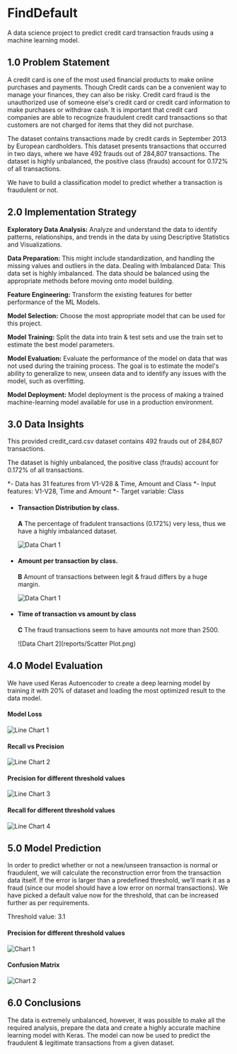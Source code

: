 # FindDefault

A data science project to predict credit card transaction frauds using a machine learning model.


## 1.0 Problem Statement

A credit card is one of the most used financial products to make online purchases and payments. Though Credit cards can be a convenient way to manage your finances, they can also be risky. Credit card fraud is the unauthorized use of someone else's credit card or credit card information to make purchases or withdraw cash.
It is important that credit card companies are able to recognize fraudulent credit card transactions so that customers are not charged for items that they did not purchase. 

The dataset contains transactions made by credit cards in September 2013 by European cardholders. This dataset presents transactions that occurred in two days, where we have 492 frauds out of 284,807 transactions. The dataset is highly unbalanced, the positive class (frauds) account for 0.172% of all transactions.

We have to build a classification model to predict whether a transaction is fraudulent or not.


## 2.0 Implementation Strategy

**Exploratory Data Analysis:** Analyze and understand the data to identify patterns, relationships, and trends in the data by using Descriptive Statistics and Visualizations. 

**Data Preparation:** This might include standardization, and handling the missing values and outliers in the data. 
Dealing with Imbalanced Data: This data set is highly imbalanced. The data should be balanced using the appropriate methods before moving onto model building.

**Feature Engineering:** Transform the existing features for better performance of the ML Models. 

**Model Selection:** Choose the most appropriate model that can be used for this project. 

**Model Training:** Split the data into train & test sets and use the train set to estimate the best model parameters. 

**Model Evaluation:** Evaluate the performance of the model on data that was not used during the training process. The goal is to estimate the model's ability to generalize to new, unseen data and to identify any issues with the model, such as overfitting. 

**Model Deployment:** Model deployment is the process of making a trained machine-learning model available for use in a production environment. 


## 3.0 Data Insights

This provided credit_card.csv dataset contains 492 frauds out of 284,807 transactions. 

The dataset is highly unbalanced, the positive class (frauds) account for 0.172% of all transactions.

*- Data has 31 features from V1-V28 & Time, Amount and Class
*- Input features: V1-V28, Time and Amount
*- Target variable: Class

* #### Transaction Distribution by class.

    **A** The percentage of fradulent transactions (0.172%) very less, thus we have a highly imbalanced dataset.

    ![Data Chart 1](Reports/BarChart.png)

* #### Amount per transaction by class.

    **B** Amount of transactions between legit & fraud differs by a huge margin.

    ![Data Chart 1](reports/histogram.png)
    
* #### Time of transaction vs amount by class

    **C** The fraud transactions seem to have amounts not more than 2500.

    ![Data Chart 2](reports/Scatter Plot.png)
    

## 4.0 Model Evaluation

We have used Keras Autoencoder to create a deep learning model by training it with 20% of dataset and loading the most optimized result to the data model.

#### Model Loss

   ![Line Chart 1](reports/line_plot.png)


#### Recall vs Precision
   
   ![Line Chart 2](reports/line_plot_2.png)
   
   
#### Precision for different threshold values
   
   ![Line Chart 3](reports/line_plot_3.png)
   
   
#### Recall for different threshold values
   
   ![Line Chart 4](reports/line_plot_4.png)



## 5.0 Model Prediction

In order to predict whether or not a new/unseen transaction is normal or fraudulent, we will calculate the reconstruction error from the transaction data itself. If the error is larger than a predefined threshold, we’ll mark it as a fraud (since our model should have a low error on normal transactions). We have picked a default value now for the threshold, that can be increased further as per requirements.

Threshold value: 3.1

#### Precision for different threshold values

   ![Chart 1](reports/scatter_plot_2.png)
   
#### Confusion Matrix

   ![Chart 2](reports/heat_map.png)


## 6.0 Conclusions

The data is extremely unbalanced, however, it was possible to make all the required analysis, prepare the data and create a highly accurate machine learning model with Keras. The model can now be used to predict the fraudulent & legitimate transactions from a given dataset.
